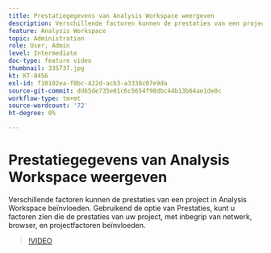 ```yaml
---
title: Prestatiegegevens van Analysis Workspace weergeven
description: Verschillende factoren kunnen de prestaties van een project in Analysis Workspace beïnvloeden. Gebruikend de optie van Prestaties, kunt u factoren zien die de prestaties van uw project, met inbegrip van netwerk, browser, en projectfactoren beïnvloeden.
feature: Analysis Workspace
topic: Administration
role: User, Admin
level: Intermediate
doc-type: feature video
thumbnail: 335737.jpg
kt: KT-8456
exl-id: f10102ea-f8bc-422d-acb3-a3338c07e9da
source-git-commit: dd65de735e01c6c5654f98dbc44b13b64ae1de0c
workflow-type: tm+mt
source-wordcount: '72'
ht-degree: 0%

---
```


# Prestatiegegevens van Analysis Workspace weergeven

Verschillende factoren kunnen de prestaties van een project in Analysis Workspace beïnvloeden. Gebruikend de optie van Prestaties, kunt u factoren zien die de prestaties van uw project, met inbegrip van netwerk, browser, en projectfactoren beïnvloeden.


>[!VIDEO](https://video.tv.adobe.com/v/335737/?quality=12&learn=on)
